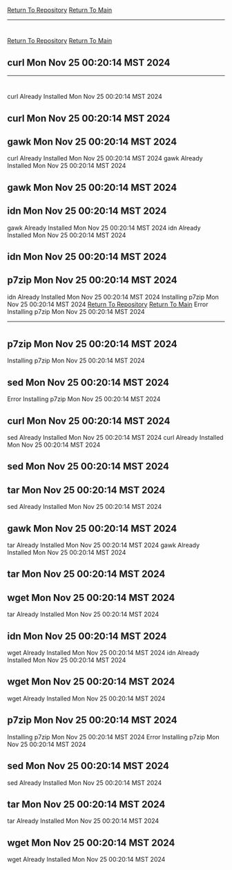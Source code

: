 [Return To Repository](https://github.com/DigitalWarrior/piholeparser/)
[Return To Main](https://github.com/DigitalWarrior/piholeparser/blob/master/RecentRunLogs/Mainlog.md)
____________________________________
# 
[Return To Repository](https://github.com/DigitalWarrior/piholeparser/)
[Return To Main](https://github.com/DigitalWarrior/piholeparser/blob/master/RecentRunLogs/Mainlog.md)
## curl Mon Nov 25 00:20:14 MST 2024
____________________________________
# 
curl Already Installed Mon Nov 25 00:20:14 MST 2024
## curl Mon Nov 25 00:20:14 MST 2024
## gawk Mon Nov 25 00:20:14 MST 2024
curl Already Installed Mon Nov 25 00:20:14 MST 2024
gawk Already Installed Mon Nov 25 00:20:14 MST 2024
## gawk Mon Nov 25 00:20:14 MST 2024
## idn Mon Nov 25 00:20:14 MST 2024
gawk Already Installed Mon Nov 25 00:20:14 MST 2024
idn Already Installed Mon Nov 25 00:20:14 MST 2024
## idn Mon Nov 25 00:20:14 MST 2024
## p7zip Mon Nov 25 00:20:14 MST 2024
idn Already Installed Mon Nov 25 00:20:14 MST 2024
Installing p7zip Mon Nov 25 00:20:14 MST 2024
[Return To Repository](https://github.com/DigitalWarrior/piholeparser/)
[Return To Main](https://github.com/DigitalWarrior/piholeparser/blob/master/RecentRunLogs/Mainlog.md)
Error Installing p7zip Mon Nov 25 00:20:14 MST 2024
____________________________________
# 
## p7zip Mon Nov 25 00:20:14 MST 2024
Installing p7zip Mon Nov 25 00:20:14 MST 2024
## sed Mon Nov 25 00:20:14 MST 2024
Error Installing p7zip Mon Nov 25 00:20:14 MST 2024
## curl Mon Nov 25 00:20:14 MST 2024
sed Already Installed Mon Nov 25 00:20:14 MST 2024
curl Already Installed Mon Nov 25 00:20:14 MST 2024
## sed Mon Nov 25 00:20:14 MST 2024
## tar Mon Nov 25 00:20:14 MST 2024
sed Already Installed Mon Nov 25 00:20:14 MST 2024
## gawk Mon Nov 25 00:20:14 MST 2024
tar Already Installed Mon Nov 25 00:20:14 MST 2024
gawk Already Installed Mon Nov 25 00:20:14 MST 2024
## tar Mon Nov 25 00:20:14 MST 2024
## wget Mon Nov 25 00:20:14 MST 2024
tar Already Installed Mon Nov 25 00:20:14 MST 2024
## idn Mon Nov 25 00:20:14 MST 2024
wget Already Installed Mon Nov 25 00:20:14 MST 2024
idn Already Installed Mon Nov 25 00:20:14 MST 2024
## wget Mon Nov 25 00:20:14 MST 2024
wget Already Installed Mon Nov 25 00:20:14 MST 2024
## p7zip Mon Nov 25 00:20:14 MST 2024
Installing p7zip Mon Nov 25 00:20:14 MST 2024
Error Installing p7zip Mon Nov 25 00:20:14 MST 2024
## sed Mon Nov 25 00:20:14 MST 2024
sed Already Installed Mon Nov 25 00:20:14 MST 2024
## tar Mon Nov 25 00:20:14 MST 2024
tar Already Installed Mon Nov 25 00:20:14 MST 2024
## wget Mon Nov 25 00:20:14 MST 2024
wget Already Installed Mon Nov 25 00:20:14 MST 2024

